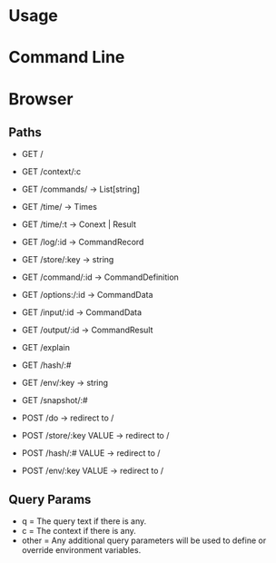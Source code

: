 # Usage

# Command Line

# Browser

## Paths
- GET /
- GET /context/:c
- GET /commands/ -> List[string]
- GET /time/ -> Times
- GET /time/:t -> Conext | Result
- GET /log/:id -> CommandRecord
- GET /store/:key -> string
- GET /command/:id -> CommandDefinition
- GET /options:/:id -> CommandData
- GET /input/:id -> CommandData
- GET /output/:id -> CommandResult
- GET /explain
- GET /hash/:#
- GET /env/:key -> string
- GET /snapshot/:#

- POST /do -> redirect to /
- POST /store/:key VALUE -> redirect to /
- POST /hash/:# VALUE -> redirect to /
- POST /env/:key VALUE -> redirect to /

## Query Params
- q = The query text if there is any.
- c = The context if there is any.
- other = Any additional query parameters will be used to define or override environment variables.